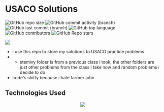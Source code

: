# USACO Solutions

![GitHub repo size](https://img.shields.io/github/repo-size/Ray0716/usaco-solutions?style=for-the-badge&logo=github&logoColor=white&color=teal)
![GitHub commit activity (branch)](https://img.shields.io/github/commit-activity/t/Ray0716/usaco-solutions?style=for-the-badge&logo=git&logoColor=white&color=orange)
![GitHub last commit (branch)](https://img.shields.io/github/last-commit/Ray0716/usaco-solutions/master?style=for-the-badge&logo=commit&logoColor=white)
![GitHub top language](https://img.shields.io/github/languages/top/Ray0716/usaco-solutions?style=for-the-badge&logo=python&logoColor=white)
![GitHub contributors](https://img.shields.io/github/contributors/Ray0716/usaco-solutions?style=for-the-badge&color=red)
![GitHub Repo stars](https://img.shields.io/github/stars/Ray0716/usaco-solutions?style=for-the-badge)

![](http://github-profile-summary-cards.vercel.app/api/cards/productive-time?username=Ray0716&theme=transparent&utcOffset=8)

* i use this repo to store my solutions to USACO practice problems
* * stemivy folder is from a previous class i took, the other folders are just other problems from the class i take now and random problems i decide to do
* code's shitty because i hate farmer john







## Technologies Used

<p align="center">
  <a href="https://skillicons.dev">
    <img src="https://skillicons.dev/icons?i=py,vscode,stackoverflow,git,github,md," />
  </a>
</p>
